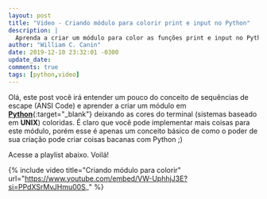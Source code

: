 ```yaml
---
layout: post
title: "Video - Criando módulo para colorir print e input no Python"
description: |
  Aprenda a criar um módulo para color as funções print e input no Python de forma nativa utilizando Ansi Code.
author: "William C. Canin"
date: 2019-12-10 23:32:01 -0300
update_date:
comments: true
tags: [python,video]
---
```


Olá, este post você irá entender um pouco do conceito de sequências de escape (ANSI Code) e aprender a criar um módulo em [**Python**](https://python.org){:target="_blank"} deixando as cores do terminal (sistemas baseado em **UNIX**) coloridas. É claro que você pode implementar mais coisas para este módulo, porém esse é apenas um conceito básico de como o poder de sua criação pode criar coisas bacanas com Python ;)

Acesse a playlist abaixo. Voilá!

{% include video title="Criando módulo para colorir" url="https://www.youtube.com/embed/VW-UphhjJ3E?si=PPdXSrMvJHmu00S_" %}

